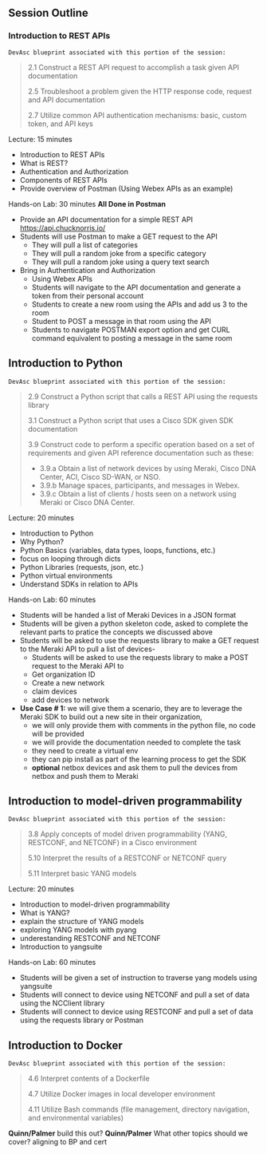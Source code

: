 ## Session Outline

### Introduction to REST APIs
`DevAsc blueprint associated with this portion of the session:`
> 2.1 Construct a REST API request to accomplish a task given API documentation
>
> 2.5 Troubleshoot a problem given the HTTP response code, request and API documentation
>
> 2.7 Utilize common API authentication mechanisms: basic, custom token, and API keys
> 
Lecture: 15 minutes
- Introduction to REST APIs
- What is REST?
- Authentication and Authorization
- Components of REST APIs
- Provide overview of Postman (Using Webex APIs as an example)

Hands-on Lab: 30 minutes **All Done in Postman**
- Provide an API documentation for a simple REST API https://api.chucknorris.io/
- Students will use Postman to make a GET request to the API
  - They will pull a list of categories 
  - They will pull a random joke from a specific category
  - They will pull a random joke using a query text search
- Bring in Authentication and Authorization
  - Using Webex APIs
  - Students will navigate to the API documentation and generate a token from their personal account
  - Students to create a new room using the APIs and add us 3 to the room
  - Student to POST a message in that room using the API
  - Students to navigate POSTMAN export option and get CURL command equivalent to posting a message in the same room


## Introduction to Python
`DevAsc blueprint associated with this portion of the session:`
> 2.9 Construct a Python script that calls a REST API using the requests library
> 
> 3.1 Construct a Python script that uses a Cisco SDK given SDK documentation
> 
> 3.9 Construct code to perform a specific operation based on a set of requirements and given API reference documentation such as these:
> - 3.9.a Obtain a list of network devices by using Meraki, Cisco DNA Center, ACI, Cisco SD-WAN, or NSO.
> - 3.9.b Manage spaces, participants, and messages in Webex.
> - 3.9.c Obtain a list of clients / hosts seen on a network using Meraki or Cisco DNA Center.

Lecture: 20 minutes
- Introduction to Python
- Why Python?
- Python Basics (variables, data types, loops, functions, etc.)
- focus on looping through dicts
- Python Libraries (requests, json, etc.)
- Python virtual environments
- Understand SDKs in relation to APIs

Hands-on Lab: 60 minutes
- Students will be handed a list of Meraki Devices in a JSON format
- Students will be given a python skeleton code, asked to complete the relevant parts to pratice the concepts we discussed above
- Students will be asked to use the requests library to make a GET request to the Meraki API to pull a list of devices-
  - Students will be asked to use the requests library to make a POST request to the Meraki API to 
  - Get organization ID
  - Create a new network
  - claim devices
  - add devices to network 
- **Use Case # 1:** we will give them a scenario, they are to leverage the Meraki SDK to build out a new site in their organization, 
  - we will only provide them with comments in the python file, no code will be provided
  - we will provide the documentation needed to complete the task
  - they need to create a virtual env 
  - they can pip install as part of the learning process to get the SDK
  - **optional** netbox devices and ask them to pull the devices from netbox and push them to Meraki

## Introduction to model-driven programmability
`DevAsc blueprint associated with this portion of the session:`
> 3.8 Apply concepts of model driven programmability (YANG, RESTCONF, and NETCONF) in a Cisco environment
> 
> 5.10 Interpret the results of a RESTCONF or NETCONF query
> 
> 5.11 Interpret basic YANG models

Lecture: 20 minutes
- Introduction to model-driven programmability
- What is YANG?
- explain the structure of YANG models
- exploring YANG models with pyang
- underestanding RESTCONF and NETCONF
- Introduction to yangsuite

Hands-on Lab: 60 minutes
- Students will be given a set of instruction to traverse yang models using yangsuite
- Students will connect to device using NETCONF and pull a set of data using the NCClient library
- Students will connect to device using RESTCONF and pull a set of data using the requests library or Postman

## Introduction to Docker
`DevAsc blueprint associated with this portion of the session:`
> 4.6 Interpret contents of a Dockerfile
>
> 4.7 Utilize Docker images in local developer environment
> 
> 4.11 Utilize Bash commands (file management, directory navigation, and environmental variables)


**Quinn/Palmer** build this out?
**Quinn/Palmer** What other topics should we cover? aligning to BP and cert
